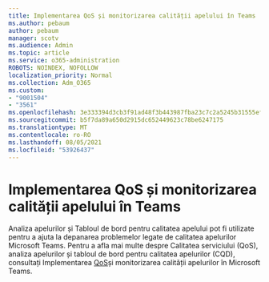 ```yaml
---
title: Implementarea QoS și monitorizarea calității apelului în Teams
ms.author: pebaum
author: pebaum
manager: scotv
ms.audience: Admin
ms.topic: article
ms.service: o365-administration
ROBOTS: NOINDEX, NOFOLLOW
localization_priority: Normal
ms.collection: Adm_O365
ms.custom:
- "9001504"
- "3561"
ms.openlocfilehash: 3e333394d3cb3f91ad48f3b443987fba23c7c2a5245b31555ef07ccf09e46be4
ms.sourcegitcommit: b5f7da89a650d2915dc652449623c78be6247175
ms.translationtype: MT
ms.contentlocale: ro-RO
ms.lasthandoff: 08/05/2021
ms.locfileid: "53926437"
---
```

# <a name="implement-qos-and-monitor-call-quality-in-teams"></a>Implementarea QoS și monitorizarea calității apelului în Teams

Analiza apelurilor și Tabloul de bord pentru calitatea apelului pot fi utilizate pentru a ajuta la depanarea problemelor legate de calitatea apelurilor Microsoft Teams. Pentru a afla mai multe despre Calitatea serviciului (QoS), analiza apelurilor și tabloul de bord pentru calitatea apelurilor (CQD), consultați Implementarea [QoS](https://docs.microsoft.com/microsoftteams/monitor-call-quality-qos)și monitorizarea calității apelurilor în Microsoft Teams. 
